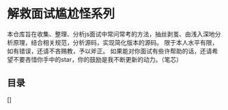 # 解救面试尴尬怪系列
本仓库旨在收集、整理、分析js面试中常问常考的方法，抽丝剥茧、由浅入深地分析原理，结合相关规范，分析源码，实现简化版本的源码。
限于本人水平有限，如有错误，还请不吝赐教，予以斧正。
如果能对你面试有些许帮助的话，还请希望不要吝惜你手中的star，你的鼓励是我不断更新的动力。（笔芯）

## 目录
[]

